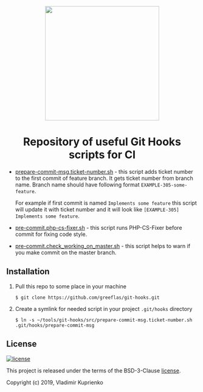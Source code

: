 <p align="center">
    <a href="https://github.com/greeflas/git-hooks" target="_blank">
        <img src="https://github.com/greeflas/git-hooks/blob/master/docs/logo.png" height="300px">
    </a>
    <h1 align="center">Repository of useful Git Hooks scripts for CI</h1>
</p>

* [prepare-commit-msg.ticket-number.sh](src/prepare-commit-msg.ticket-number.sh) - this script adds ticket number to the first commit
of feature branch. It gets ticket number from branch name. Branch name should have following format `EXAMPLE-305-some-feature`.

    For example if first commit is named `Implements some feature` this script will update it with ticket number and it will look like `[EXAMPLE-305] Implements some feature`.

* [pre-commit.php-cs-fixer.sh](src/pre-commit.php-cs-fixer.sh) - this script runs PHP-CS-Fixer before commit for fixing code style.

* [pre-commit.check_working_on_master.sh](src/pre-commit.check_working_on_master.sh) - this script helps to warn if you make commit on the master branch.


Installation
------------

1. Pull this repo to some place in your machine

    `$ git clone https://github.com/greeflas/git-hooks.git`

2. Create a symlink for needed script in your project `.git/hooks` directory

    `$ ln -s ~/tools/git-hooks/src/prepare-commit-msg.ticket-number.sh .git/hooks/prepare-commit-msg`

License
-------

[![license](https://img.shields.io/github/license/greeflas/git-hooks.svg)](LICENSE)

This project is released under the terms of the BSD-3-Clause [license](LICENSE).

Copyright (c) 2019, Vladimir Kuprienko
